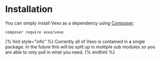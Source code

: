 # Installation

You can simply install Vexo as a dependency using [Composer](https://getcomposer.org/):

```
composer require vexo/vexo
```

{% hint style="info" %}
Currently all of Vexo is contained in a single package. In the future this will be split up in multiple sub modules so you are able to only pull in what you need.
{% endhint %}

